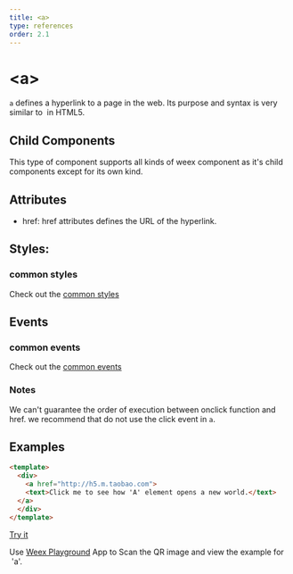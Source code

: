```yaml
---
title: <a>
type: references
order: 2.1
---
```


# &lt;a&gt;

`a` defines a hyperlink to a page in the web. Its purpose and syntax is very similar to [<a>](https://developer.mozilla.org/en-US/docs/Web/HTML/Element/a) in HTML5.

## Child Components

This type of component supports all kinds of weex component as it's child components except for its own kind.

## Attributes

* href: href attributes defines the URL of the hyperlink.

## Styles:

### common styles

Check out the [common styles](../common-style.html)

## Events

### common events

Check out the [common events](../common-event.html)

### Notes

We can't guarantee the order of execution between onclick function and href. we recommend that do not use the click event in `a`.

## Examples

```html
<template>
  <div>
    <a href="http://h5.m.taobao.com">
    <text>Click me to see how 'A' element opens a new world.</text>
  </a>
  </div>
</template>
```

[Try it](http://dotwe.org/d99f6eb55aa501c836a195ec824cada0)

Use [Weex Playground](https://alibaba.github.io/weex/download.html) App to Scan the QR image and view the example for  'a'. 
